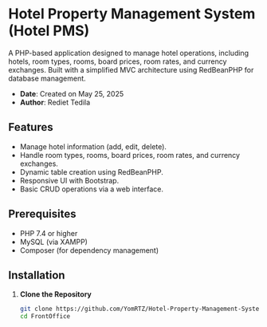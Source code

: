 # Hotel Property Management System (Hotel PMS)

A PHP-based application designed to manage hotel operations, including hotels, room types, rooms, board prices, room rates, and currency exchanges. Built with a simplified MVC architecture using RedBeanPHP for database management.

- **Date**: Created on May 25, 2025
- **Author**: Rediet Tedila

## Features
- Manage hotel information (add, edit, delete).
- Handle room types, rooms, board prices, room rates, and currency exchanges.
- Dynamic table creation using RedBeanPHP.
- Responsive UI with Bootstrap.
- Basic CRUD operations via a web interface.

## Prerequisites
- PHP 7.4 or higher
- MySQL (via XAMPP)
- Composer (for dependency management)

## Installation

1. **Clone the Repository**
   ```bash
   git clone https://github.com/YomRTZ/Hotel-Property-Management-System.git
   cd FrontOffice
  
